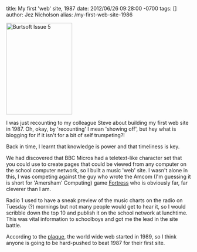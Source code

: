 title: My first 'web' site, 1987
date: 2012/06/26 09:28:00 -0700
tags: []
author: Jez Nicholson
alias: /my-first-web-site-1986

<p><a href="http://www.flickr.com/photos/jnicho02/7449112198/" title="Burtsoft Issue 5 by J'Roo, on Flickr"><img src="http://farm9.staticflickr.com/8166/7449112198_a2e9eb5442.jpg" height="250" alt="Burtsoft Issue 5" width="180" /></a></p>
<p>I was just recounting to my colleague Steve about building my first web site in 1987. Oh, okay, by 'recounting' I mean 'showing off', but hey what is blogging for if it isn't for a bit of self trumpeting?!</p>
<p>Back in time, I learnt that knowledge is power and that timeliness is key.</p>
<p>We had discovered that BBC Micros had a teletext-like character set that you could use to create pages that could be viewed from any computer on the school computer network, so I built a music 'web' site. I wasn't alone in this, I was competing against the guy who wrote the Amcom (I'm guessing it is short for 'Amersham' Computing) game&nbsp;<a href="http://www.bbcmicrogames.com/bestrest.html">Fortress</a>&nbsp;who is obviously far, far cleverer than I am.</p>
<p>Radio 1 used to have a sneak preview of the music charts on the radio on Tuesday (?) mornings but not many people would get to hear it, so I would scribble down the top 10 and publish it on the school network at lunchtime. This was vital information to schoolboys and got me the lead in the site battle.</p>
<p>According to the <a href="http://openplaques.org/plaques/2196">plaque</a>, the world wide web started in 1989, so I think anyone is going to be hard-pushed to beat 1987 for their first site.</p>

